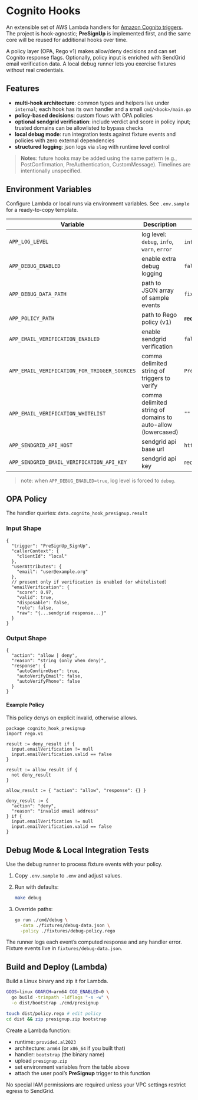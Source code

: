 # Cognito Hooks

An extensible set of AWS Lambda handlers for [Amazon Cognito triggers](https://docs.aws.amazon.com/cognito/latest/developerguide/cognito-user-pools-working-with-lambda-triggers.html).
The project is hook-agnostic; **PreSignUp** is implemented first, and the same
core will be reused for additional hooks over time.

A policy layer (OPA, Rego v1) makes allow/deny decisions and can set Cognito
response flags. Optionally, policy input is enriched with SendGrid email
verification data. A local debug runner lets you exercise fixtures without
real credentials.

## Features

* **multi-hook architecture**: common types and helpers live under `internal`;
  each hook has its own handler and a small `cmd/<hook>/main.go`
* **policy-based decisions**: custom flows with OPA policies
* **optional sendgrid verification**: include verdict and score in policy
  input; trusted domains can be allowlisted to bypass checks
* **local debug mode**: run integration tests against fixture events and
  policies with zero external dependencies
* **structured logging**: json logs via `slog` with runtime level control

> **Notes**: future hooks may be added using the same pattern (e.g.,
> PostConfirmation, PreAuthentication, CustomMessage). Timelines are
> intentionally unspecified.

## Environment Variables

Configure Lambda or local runs via environment variables. See `.env.sample`
for a ready-to-copy template.

| Variable                                      | Description                                                  | Default                    |
| --------------------------------------------- | ------------------------------------------------------------ | -------------------------- |
| `APP_LOG_LEVEL`                               | log level: `debug`, `info`, `warn`, `error`                  | `info` (or `debug` if dbg) |
| `APP_DEBUG_ENABLED`                           | enable extra debug logging                                   | `false`                    |
| `APP_DEBUG_DATA_PATH`                         | path to JSON array of sample events                          | `fixtures/debug-data.json` |
| `APP_POLICY_PATH`                             | path to Rego policy (v1)                                     | **required**               |
| `APP_EMAIL_VERIFICATION_ENABLED`              | enable sendgrid verification                                 | `false`                    |
| `APP_EMAIL_VERIFICATION_FOR_TRIGGER_SOURCES`  | comma delimited string of triggers to verify                 | `PreSignUp_SignUp`         |
| `APP_EMAIL_VERIFICATION_WHITELIST`            | comma delimited string of domains to auto-allow (lowercased) | `""`                       |
| `APP_SENDGRID_API_HOST`                       | sendgrid api base url                                        | `https://api.sendgrid.com` |
| `APP_SENDGRID_EMAIL_VERIFICATION_API_KEY`     | sendgrid api key                                             | required if verification   |

> note: when `APP_DEBUG_ENABLED=true`, log level is forced to `debug`.

## OPA Policy

The handler queries: `data.cognito_hook_presignup.result`

### Input Shape

```jsonc
{
  "trigger": "PreSignUp_SignUp",
  "callerContext": {
    "clientId": "local"
  },
  "userAttributes": {
    "email": "user@example.org"
  },
  // present only if verification is enabled (or whitelisted)
  "emailVerification": {
    "score": 0.97,
    "valid": true,
    "disposable": false,
    "role": false,
    "raw": "{...sendgrid response...}"
  }
}
````

### Output Shape

```jsonc
{
  "action": "allow | deny",
  "reason": "string (only when deny)",
  "response": {
    "autoConfirmUser": true,
    "autoVerifyEmail": false,
    "autoVerifyPhone": false
  }
}
```

#### Example Policy

This policy denys on explicit invalid, otherwise allows.

```rego
package cognito_hook_presignup
import rego.v1

result := deny_result if {
  input.emailVerification != null
  input.emailVerification.valid == false
}

result := allow_result if {
  not deny_result
}

allow_result := { "action": "allow", "response": {} }

deny_result := {
  "action": "deny",
  "reason": "invalid email address"
} if {
  input.emailVerification != null
  input.emailVerification.valid == false
}
```

## Debug Mode & Local Integration Tests

Use the debug runner to process fixture events with your policy.

1. Copy `.env.sample` to `.env` and adjust values.

2. Run with defaults:

   ```bash
   make debug
   ```

3. Override paths:

   ```bash
   go run ./cmd/debug \
     -data ./fixtures/debug-data.json \
     -policy ./fixtures/debug-policy.rego
   ```

The runner logs each event’s computed response and any handler error. Fixture
events live in `fixtures/debug-data.json`.

## Build and Deploy (Lambda)

Build a Linux binary and zip it for Lambda.

```bash
GOOS=linux GOARCH=arm64 CGO_ENABLED=0 \
  go build -trimpath -ldflags "-s -w" \
  -o dist/bootstrap ./cmd/presignup

touch dist/policy.rego # edit policy
cd dist && zip presignup.zip bootstrap
```

Create a Lambda function:

* runtime: `provided.al2023`
* architecture: `arm64` (or `x86_64` if you built that)
* handler: `bootstrap` (the binary name)
* upload `presignup.zip`
* set environment variables from the table above
* attach the user pool’s **PreSignup** trigger to this function

No special IAM permissions are required unless your VPC settings restrict
egress to SendGrid.
